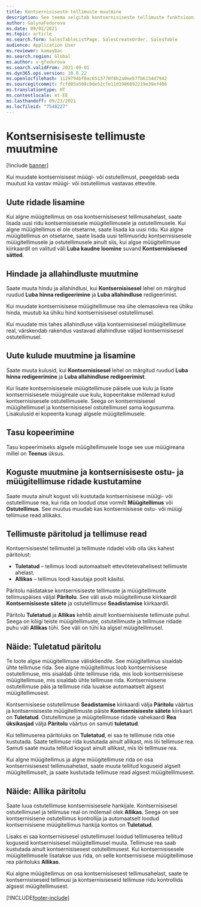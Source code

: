 ```yaml
---
title: Kontsernisiseste tellimuste muutmine
description: See teema selgitab kontsernisiseste tellimuste funktsioonide muutmist
author: GalynaFedorova
ms.date: 09/01/2021
ms.topic: article
ms.search.form: SalesTableListPage, SalesCreateOrder, SalesTable
audience: Application User
ms.reviewer: kamaybac
ms.search.region: Global
ms.author: v-gfedorova
ms.search.validFrom: 2021-09-01
ms.dyn365.ops.version: 10.0.22
ms.openlocfilehash: 1129794bf0ac6513770f8b2a0eeb7fb6154d7942
ms.sourcegitcommit: fcfd85a508c0de52cfe11d1986892219e39ef406
ms.translationtype: HT
ms.contentlocale: et-EE
ms.lasthandoff: 09/23/2021
ms.locfileid: "7548227"
---
```

# <a name="change-intercompany-orders"></a>Kontsernisiseste tellimuste muutmine

[!include [banner](../../includes/banner.md)]

Kui muudate kontsernisisest müügi- või ostutellimust, peegeldab seda muutust ka vastav müügi- või ostutellimus vastavas ettevõte.

## <a name="adding-new-lines"></a>Uute ridade lisamine

Kui algne müügitellimus on osa kontsernisisesest tellimusahelast, saate lisada uusi ridu kontsernisisesele müügitellimusele ja ostutellimusele. Kui algne müügitellimus ei ole otsetarne, saate lisada ka uusi ridu. Kui algne müügitellimus on otsetarne, saate lisada uusi tellimusridu kontsernisisesele müügitellimusele ja ostutellimusele ainult siis, kui algse müügitellimuse kiirkaardil on valitud väli **Luba kaudne loomine** suvand **Kontsernisisesed sätted**.

## <a name="changing-prices-and-discounts"></a>Hindade ja allahindluste muutmine

Saate muuta hindu ja allahindlusi, kui **Kontsernisisesel** lehel on märgitud ruudud **Luba hinna redigeerimine** ja **Luba allahindluse** redigeerimist.

Kui muudate kontsernisisese müügitellimuse rea ühe olemasoleva rea ühiku hinda, muutub ka ühiku hind kontsernisisesel ostutellimusel.

Kui muudate mis tahes allahindluse välja kontsernisisesel müügitellimuse real, värskendab rakendus vastavad allahindluse väljad kontsernisisesel ostutellimusel.

## <a name="changing-and-adding-new-charges"></a>Uute kulude muutmine ja lisamine

Saate muuta kulusid, kui **Kontsernisisesel** lehel on märgitud ruudud **Luba hinna redigeerimine** ja **Luba allahindluse redigeerimist**.

Kui lisate kontsernisisesele müügitellimuse päisele uue kulu ja lisate kontsernisisesele müügireale uue kulu, kopeeritakse mõlemad kulud kontsernisisesele ostutellimusele. Seega on kontsernisisesel müügitellimusel ja kontsernisisesel ostutellimusel sama kogusumma. Lisakulusid ei kopeerita kunagi algsele müügitellimusele.

## <a name="copying-a-fee"></a>Tasu kopeerimine

Tasu kopeerimiseks algsele müügitellimusele looge see uue müügireana millel on **Teenus** üksus.

## <a name="changing-quantities-and-deleting-intercompany-purchases-and-sales-order-lines"></a>Koguste muutmine ja kontsernisiseste ostu- ja müügitellimuse ridade kustutamine

Saate muuta ainult kogust või kustutada kontsernisisese müügi- või ostutellimuse rea, kui rida on loodud otse vormilt **Müügitellimus** või **Ostutellimus**. See muutus muudab kas kontsernisisese ostu- või müügi tellimuse read allikaks.

## <a name="origins-of-orders-and-order-lines"></a>Tellimuste päritolud ja tellimuse read

Kontsernisisestel tellimustel ja tellimuste ridadel võib olla üks kahest päritolust:

- **Tuletatud** – tellimus loodi automaatselt ettevõtetevahelisest tellimuste ahelast.
- **Allikas** – tellimus loodi kasutaja poolt käsitsi.

Päritolu näidatakse kontsernisiseste tellimuste ja müügitellimuste tellimuspäises väljal **Päritolu**. See väli asub müügitellimuse kiirkaardil **Kontsernisiseste sätete** ja ostutellimuse **Seadistamise** kiirkaardil.

Päritolu **Tuletatud** ja **Allikas** kehtib ainult kontsernisiseste tellimuste puhul. Seega on kõigi teiste müügitellimuste, ostutellimuste ja tellimuse ridade puhu väli **Allikas** tühi. See väli on tühi ka algsel müügitellimusel.

## <a name="example-derived-origin"></a>Näide: Tuletatud päritolu

Te loote algse müügitellimuse väliskliendile. See müügitellimus sisaldab ühte tellimuse rida. See algne müügitellimus loob kontsernisisese ostutellimuse, mis sisaldab ühte tellimuse rida, mis loob kontsernisisese müügitellimuse, mis sisaldab ühte tellimuse rida. Kontsernisisene ostutellimuse päis ja tellimuse rida luuakse automaatselt algsest müügitellimusest.

Kontsernisisese ostutellimuse **Seadistamise** kiirkaardi välja **Päritolu** väärtus ja kontsernisiseste müügitellimuste päiste **Kontsernisiseste sätete** kiirkaart on **Tuletatud**. Ostutellimuse ja müügitellimuse ridade vahekaardi **Rea üksikasjad** välja **Päritolu** väärtus on samuti **tuletatud**.

Kui tellimuserea päritoluks on **Tuletatud**, ei saa te tellimuse rida otse kustutada. Saate tellimuse rida kustutada ainult allikast, mis lõi tellimuse rea. Samuti saate muuta tellitud kogust ainult allikast, mis lõi tellimuse rea.

Kui algne müügitellimus ja algne müügitellimuse rida on osa kontsernisisesest tellimusahelast, saate muuta tellitud koguseid algselt müügitellimuselt, ja saate kustutada tellimuse read algsest müügitellimusest.

## <a name="example-source-origin"></a>Näide: Allika päritolu

Saate luua ostutellimuse kontsernisisesele hankijale. Kontsernisisesel ostutellimusel ja tellimuse real on mõlemail olek **Allikas**. Seega on see kontsernisisene ostutellimus kontrollija ja automaatselt loodud kontsernisisene müügitellimus hankija kontos on **Tuletatud**.

Lisaks ei saa kontsernisisesel ostutellimusel loodud tellimuserea tellitud koguseid kontsernisisesel müügitellimusel muuta. Tellimuse rea saab kustutada ainult kontsernisisesest ostutellimusest. Kui kontsernisisesele müügitellimusele lisatakse uus rida, on selle kontsernisisese müügitellimuse rea päritoluks **Allikas**.

Kui algne müügitellimus on osa kontsernisisesest tellimusahelast, saate te kontsernisiseseid tellimusi ja kontsernisiseseid tellimuse ridu kontrollida algsest müügitellimusest.

[!INCLUDE[footer-include](../../includes/footer-banner.md)]
